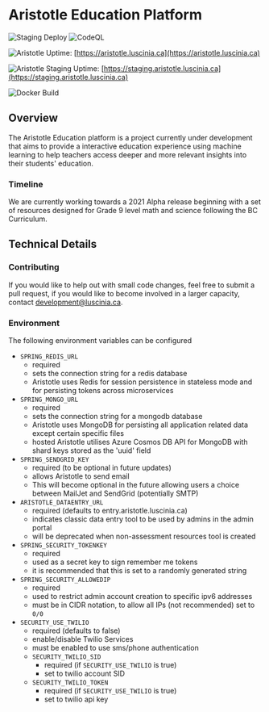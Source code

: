 # Aristotle Education Platform
![Staging Deploy](https://github.com/luscinia-enterprises/aristotle/workflows/Build%20and%20deploy%20JAR%20app%20to%20Azure%20Web%20App%20-%20aristotleapp(staging)/badge.svg)
![CodeQL](https://github.com/luscinia-enterprises/aristotle/workflows/CodeQL/badge.svg)

![Aristotle Uptime](https://img.shields.io/uptimerobot/ratio/m780026806-56b4aef568b9f266dd4439dd?style=plastic): [https://aristotle.luscinia.ca](https://aristotle.luscinia.ca)

![Aristotle Staging Uptime](https://img.shields.io/uptimerobot/ratio/m785868438-7b69cf8340bb47910de76332?style=plastic): [https://staging.aristotle.luscinia.ca](https://staging.aristotle.luscinia.ca)

![Docker Build](https://img.shields.io/docker/cloud/build/lusciniaservices/aristotleapp?style=plastic)

## Overview

The Aristotle Education platform is a project currently under development that aims to provide a interactive education experience using machine learning to help teachers access deeper and more relevant insights into their students' education.

### Timeline

We are currently working towards a 2021 Alpha release beginning with a set of resources designed for Grade 9 level math and science following the BC Curriculum.

## Technical Details

### Contributing

If you would like to help out with small code changes, feel free to submit a pull request, if you would like to become involved in a larger capacity, contact [development@luscinia.ca](mailto:development@luscinia.ca).

### Environment

The following environment variables can be configured

- `SPRING_REDIS_URL`
  - required
  - sets the connection string for a redis database
  - Aristotle uses Redis for session persistence in stateless mode and for persisting tokens across microservices
- `SPRING_MONGO_URL`
  - required
  - sets the connection string for a mongodb database
  - Aristotle uses MongoDB for persisting all application related data except certain specific files
  - hosted Aristotle utilises Azure Cosmos DB API for MongoDB with shard keys stored as the 'uuid' field
- `SPRING_SENDGRID_KEY`
  - required (to be optional in future updates)
  - allows Aristotle to send email
  - This will become optional in the future allowing users a choice between MailJet and SendGrid (potentially SMTP)
- `ARISTOTLE_DATAENTRY_URL`
  - required (defaults to entry.aristotle.luscinia.ca)
  - indicates classic data entry tool to be used by admins in the admin portal
  - will be deprecated when non-assessment resources tool is created
- `SPRING_SECURITY_TOKENKEY`
  - required
  - used as a secret key to sign remember me tokens
  - it is recommended that this is set to a randomly generated string
- `SPRING_SECURITY_ALLOWEDIP`
  - required
  - used to restrict admin account creation to specific ipv6 addresses
  - must be in CIDR notation, to allow all IPs (not recommended) set to `0/0`
- `SECURITY_USE_TWILIO`
  - required (defaults to false)
  - enable/disable Twilio Services
  - must be enabled to use sms/phone authentication
  - `SECURITY_TWILIO_SID`
    - required (if `SECURITY_USE_TWILIO` is true)
    - set to twilio account SID
  - `SECURITY_TWILIO_TOKEN`
    - required (if `SECURITY_USE_TWILIO` is true)
    - set to twilio api key

